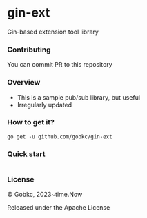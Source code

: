 # gin-ext
Gin-based extension tool library

### Contributing
You can commit PR to this repository

### Overview
- This is a sample pub/sub library, but useful
- Irregularly updated

### How to get it?
````
go get -u github.com/gobkc/gin-ext
````

### Quick start
````
````

### License
© Gobkc, 2023~time.Now

Released under the Apache License